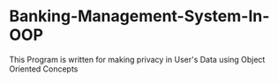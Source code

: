 # Banking-Management-System-In-OOP
This Program is written for making privacy in User's Data using Object Oriented Concepts
